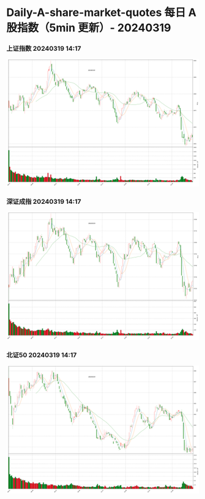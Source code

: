 
# Daily-A-share-market-quotes 每日 A 股指数（5min 更新）- 20240319

### 上证指数 20240319 14:17
![](./fig/2024/3/20240319-sh000001.png)

### 深证成指 20240319 14:17
![](./fig/2024/3/20240319-sz399001.png)

### 北证50 20240319 14:17
![](./fig/2024/3/20240319-bj899050.png)
